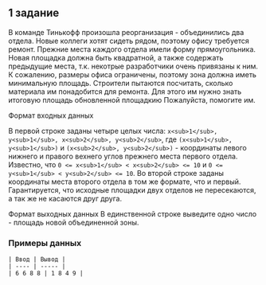 ## 1 задание
В команде Тинькофф произошла реорганизация - объединились два отдела. Новые коллеги хотят сидеть рядом, поэтому офису требуется ремонт.
Прежние места каждого отдела имели форму прямоугольника. Новая площадка должна быть квадратной, а также содержать предыдущие места, т.к. некотрые разработчики очень привязаны к ним. К сожалению, размеры офиса ограничены, поэтому зона должна иметь минимальную площадь. Строители пытаются посчитать, сколько материала им понадобится для ремонта. Для этого им нужно знать итоговую площадь обновленной площадкию Пожалуйста, помогите им.


Формат входных данных

В первой строке заданы четыре целых числа: `x<sub>1</sub>, y<sub>1</sub>, x<sub>2</sub>, y<sub>2</sub>`, где `(x<sub>1</sub>, y<sub>1</sub>)` и `(x<sub>2</sub>, y<sub>2</sub>)` - координаты левого нижнего и правого вехнего углов прежнего места первого отдела. Известно, что `0 <= x<sub>1</sub> < x<sub>2</sub> <= 10` и `0 <= y<sub>1</sub> < y<sub>2</sub> <= 10`. 
Во второй строке заданы координаты места второго отдела в том же формате, что и первый. Гарантируется, что исходные площадки двух отделов не пересекаются, а так же не касаются друг друга.

Формат выходных данных
В единственной строке выведите одно число - площадь новой объединенной зоны.

### Примеры данных 
```
| Ввод | Вывод |
| ---- | ----- |
| 6 6 8 8 | 1 8 4 9 |
```